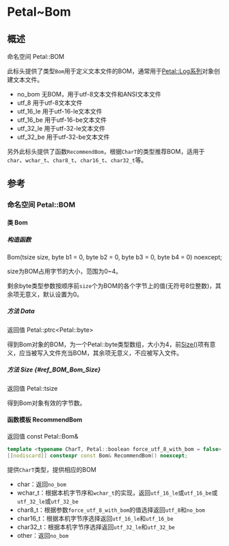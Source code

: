 # Petal~Bom

## 概述

命名空间 Petal::BOM

此标头提供了类型`Bom`用于定义文本文件的BOM，通常用于[Petal::Log系列](Petal~Log.md)对象创建文本文件。

 * no_bom 无BOM，用于utf-8文本文件和ANSI文本文件
 * utf_8 用于utf-8文本文件
 * utf_16_le 用于utf-16-le文本文件
 * utf_16_be 用于utf-16-be文本文件
 * utf_32_le 用于utf-32-le文本文件
 * utf_32_be 用于utf-32-be文本文件

另外此标头提供了函数`RecommendBom`，根据`CharT`的类型推荐BOM，适用于`char`、`wchar_t`、`char8_t`、`char16_t`、`char32_t`等。

## 参考

### 命名空间 Petal::BOM

#### 类 Bom

##### 构造函数

Bom(tsize size, byte b1 = 0, byte b2 = 0, byte b3 = 0, byte b4 = 0) noexcept;

size为BOM占用字节的大小，范围为0~4。

剩余byte类型参数按顺序前`size`个为BOM的各个字节上的值(无符号8位整数)，其余项无意义，默认设置为0。

##### 方法 Data

返回值 Petal::ptrc&lt;Petal::byte>

得到Bom对象的BOM，为一个Petal::byte类型数组，大小为4，前[Size()](#ref_BOM_Bom_Size)项有意义，应当被写入文件充当BOM，其余项无意义，不应被写入文件。

##### 方法 Size {#ref_BOM_Bom_Size}

返回值 Petal::tsize

得到Bom对象有效的字节数。

#### 函数模板 RecommendBom

返回值 const Petal::Bom&

```cpp
template <typename CharT, Petal::boolean force_utf_8_with_bom = false>
[[nodiscard]] constexpr const Bom& RecommendBom() noexcept;
``````

提供`CharT`类型，提供相应的BOM

 * char：返回`no_bom`
 * wchar_t：根据本机字节序和`wchar_t`的实现，返回`utf_16_le`或`utf_16_be`或`utf_32_le`或`utf_32_be`
 * char8_t：根据参数`force_utf_8_with_bom`的值选择返回`utf_8`和`no_bom`
 * char16_t：根据本机字节序选择返回`utf_16_le`和`utf_16_be`
 * char32_t：根据本机字节序选择返回`utf_32_le`和`utf_32_be`
 * other：返回`no_bom`
